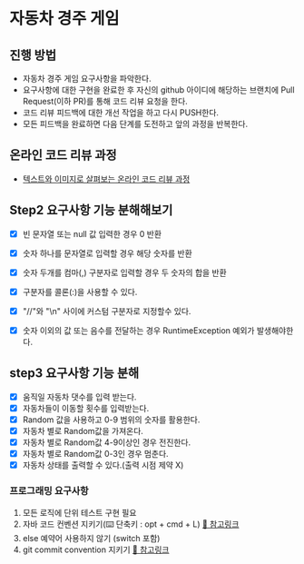 # 자동차 경주 게임
## 진행 방법
* 자동차 경주 게임 요구사항을 파악한다.
* 요구사항에 대한 구현을 완료한 후 자신의 github 아이디에 해당하는 브랜치에 Pull Request(이하 PR)를 통해 코드 리뷰 요청을 한다.
* 코드 리뷰 피드백에 대한 개선 작업을 하고 다시 PUSH한다.
* 모든 피드백을 완료하면 다음 단계를 도전하고 앞의 과정을 반복한다.

## 온라인 코드 리뷰 과정
* [텍스트와 이미지로 살펴보는 온라인 코드 리뷰 과정](https://github.com/next-step/nextstep-docs/tree/master/codereview)


## Step2 요구사항 기능 분해해보기
* [X] 빈 문자열 또는 null 값 입력한 경우 0 반환
* [X] 숫자 하나를 문자열로 입력할 경우 해당 숫자를 반환
* [X] 숫자 두개를 컴마(,) 구분자로 입력할 경우 두 숫자의 합을 반환
* [X] 구분자를 콜론(:)을 사용할 수 있다.
* [X] "//"와 "\n" 사이에 커스텀 구분자로 지정할수 있다.
* [X] 숫자 이외의 값 또는 음수를 전달하는 경우 RuntimeException 예외가 발생해야한다.


## step3 요구사항 기능 분해
* [X] 움직일 자동차 댓수를 입력 받는다.
* [X] 자동차들이 이동할 횟수를 입력받는다.
* [X] Random 값을 사용하고 0-9 범위의 숫자를 활용한다.
* [X] 자동차 별로 Random값을 가져온다.
* [X] 자동차 별로 Random값 4-9이상인 경우 전진한다.
* [X] 자동차 별로 Random값 0-3인 경우 멈춘다.
* [X] 자동차 상태를 출력할 수 있다.(출력 시점 제약 X)

### 프로그래밍 요구사항
1. 모든 로직에 단위 테스트 구현 필요
2. 자바 코드 컨벤션 지키기(⌨️ 단축키 : opt + cmd + L) [🔗 참고링크](https://www.jetbrains.com/help/idea/code-style-java.html)
3. else 예약어 사용하지 않기 (switch 포함)
4. git commit convention 지키기 [🔗 참고링크](https://gist.github.com/stephenparish/9941e89d80e2bc58a153)
